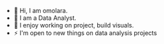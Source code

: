 - 👋 Hi, I am omolara.
- 👀 I am a Data Analyst.
- 🌱 I enjoy working on project, build visuals.
- ⚡ I'm open to new things on data analysis projects

<!---
omolarasogunle/omolarasogunle is a ✨ special ✨ repository because its `README.md` (this file) appears on your GitHub profile.
You can click the Preview link to take a look at your changes.
--->
